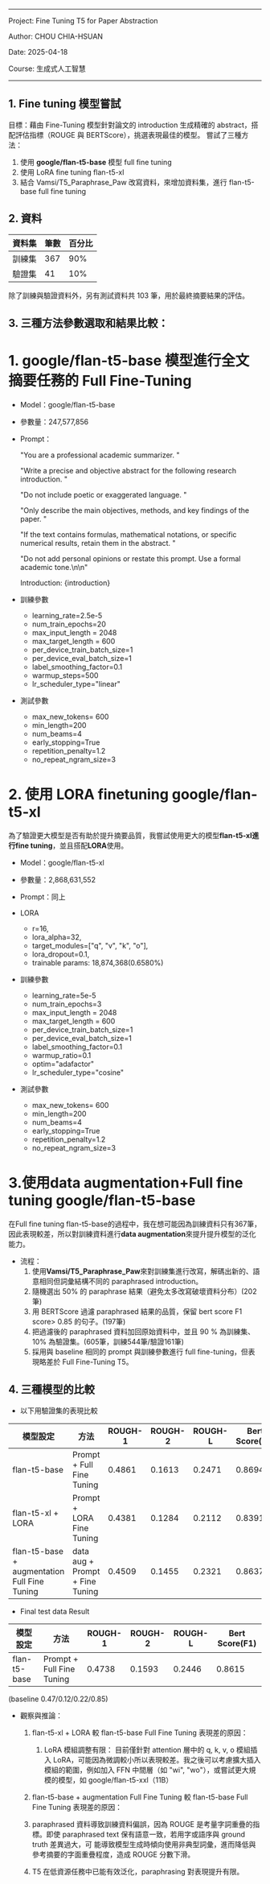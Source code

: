 
---
Project: Fine Tuning T5 for Paper Abstraction

Author: CHOU CHIA-HSUAN

Date: 2025-04-18

Course: 生成式人工智慧

---


## 1. Fine tuning 模型嘗試

目標：藉由 Fine-Tuning 模型針對論文的 introduction 生成精確的 abstract，搭配評估指標（ROUGE 與 BERTScore），挑選表現最佳的模型。
嘗試了三種方法：
1. 使用 **google/flan-t5-base** 模型 full fine tuning
2. 使用 LoRA fine tuning flan-t5-xl
3. 結合 Vamsi/T5_Paraphrase_Paw 改寫資料，來增加資料集，進行 flan-t5-base full fine tuning

## 2. 資料

| 資料集 | 筆數 | 百分比 |
|--------|------|--------|
| 訓練集 | 367  | 90%    |
| 驗證集 | 41   | 10%    |

除了訓練與驗證資料外，另有測試資料共 103 筆，用於最終摘要結果的評估。


## 3. 三種方法參數選取和結果比較：
# 1. **google/flan-t5-base** 模型進行全文摘要任務的 **Full Fine-Tuning**

* Model：google/flan-t5-base
* 參數量：247,577,856

* Prompt：

    "You are a professional academic summarizer. "

    "Write a precise and objective abstract for the following research introduction. "

    "Do not include poetic or exaggerated language. "

    "Only describe the main objectives, methods, and key findings of the paper. "

    "If the text contains formulas, mathematical notations, or specific numerical results, retain them in the abstract. "

    "Do not add personal opinions or restate this prompt. Use a formal academic tone.\n\n"

    Introduction: {introduction}

* 訓練參數
  * learning_rate=2.5e-5
  * num_train_epochs=20
  * max_input_length = 2048
  * max_target_length = 600
  * per_device_train_batch_size=1
  * per_device_eval_batch_size=1
  * label_smoothing_factor=0.1
  * warmup_steps=500
  * lr_scheduler_type="linear"

* 測試參數
  * max_new_tokens= 600
  * min_length=200
  * num_beams=4             
  * early_stopping=True    
  * repetition_penalty=1.2     
  * no_repeat_ngram_size=3  

# 2.  使用 LORA finetuning google/flan-t5-xl

為了驗證更大模型是否有助於提升摘要品質，我嘗試使用更大的模型**flan-t5-xl進行fine tuning**，並且搭配**LORA**使用。

  * Model：google/flan-t5-xl
  * 參數量：2,868,631,552

  * Prompt：同上
  * LORA
    * r=16,                            
    * lora_alpha=32,                   
    * target_modules=["q", "v", "k", "o"], 
    * lora_dropout=0.1,  
    * trainable params: 18,874,368(0.6580%)
  * 訓練參數
    * learning_rate=5e-5
    * num_train_epochs=3
    * max_input_length = 2048
    * max_target_length = 600
    * per_device_train_batch_size=1
    * per_device_eval_batch_size=1
    * label_smoothing_factor=0.1
    * warmup_ratio=0.1
    * optim="adafactor"
    * lr_scheduler_type="cosine"

  * 測試參數
    * max_new_tokens= 600
    * min_length=200
    * num_beams=4             
    * early_stopping=True    
    * repetition_penalty=1.2     
    * no_repeat_ngram_size=3  

# 3.使用data augmentation+Full fine tuning google/flan-t5-base

在Full fine tuning flan-t5-base的過程中，我在想可能因為訓練資料只有367筆，因此表現較差，所以對訓練資料進行**data augmentation**來提升提升模型的泛化能力。

* 流程：
  1. 使用**Vamsi/T5_Paraphrase_Paw**來對訓練集進行改寫，解碼出新的、語意相同但詞彙結構不同的 paraphrased introduction。
  2. 隨機選出 50% 的 paraphrase 結果（避免太多改寫破壞資料分布）(202筆)
  3. 用 BERTScore 過濾 paraphrased 結果的品質，保留 bert score F1 score> 0.85 的句子。(197筆)
  4. 把過濾後的 paraphrased 資料加回原始資料中，並且 90 % 為訓練集、10% 為驗證集。(605筆，訓練544筆/驗證161筆)
  5. 採用與 baseline 相同的 prompt 與訓練參數進行 full fine-tuning，但表現略差於 Full Fine-Tuning T5。

## 4. 三種模型的比較

* 以下用驗證集的表現比較

| 模型設定 | 方法 |ROUGH-1 | ROUGH-2 | ROUGH-L | Bert Score(F1) |
|--------|------|--------|--------|------   |--------|
|flan-t5-base |Prompt + Full Fine Tuning| 0.4861|0.1613|0.2471  |0.8694|
|flan-t5-xl + LORA |Prompt + LORA Fine Tuning|0.4381| 0.1284|0.2112 |0.8391|
|flan-t5-base + augmentation Full Fine Tuning  |data aug + Prompt + Fine Tuning| 0.4509|0.1455|0.2321 |0.8637|


* Final test data Result 

| 模型設定 | 方法 |ROUGH-1 | ROUGH-2 | ROUGH-L | Bert Score(F1) |
|--------|------|--------|--------|------   |--------      |
|flan-t5-base |Prompt + Full Fine Tuning|0.4738|0.1593|0.2446 |0.8615|

(baseline 0.47/0.12/0.22/0.85)


* 觀察與推論：
  1. flan-t5-xl + LORA 較 flan-t5-base Full Fine Tuning 表現差的原因：
     1. LoRA 模組調整有限：
    目前僅針對 attention 層中的 q, k, v, o 模組插入 LoRA，可能因為微調較小所以表現較差。我之後可以考慮擴大插入模組的範圍，例如加入 FFN 中間層（如 "wi", "wo"），或嘗試更大規模的模型，如 google/flan-t5-xxl（11B）

  2. flan-t5-base + augmentation	Full Fine Tuning 較 flan-t5-base Full Fine Tuning 表現差的原因：
    1. paraphrased 資料導致訓練資料偏誤，因為 ROUGE 是考量字詞重疊的指標。即使 paraphrased text 保有語意一致，若用字或語序與 ground truth 差異過大，可 
       能導致模型生成時傾向使用非典型詞彙，進而降低與參考摘要的字面重疊程度，造成 ROUGE 分數下滑。

    2. T5 在低資源任務中已能有效泛化，paraphrasing 對表現提升有限。

